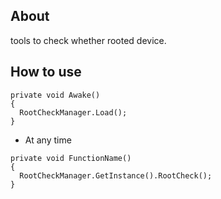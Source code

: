 ## About
tools to check whether rooted device.

## How to use
``` 
private void Awake()
{
  RootCheckManager.Load();
}
``` 

- At any time
``` 
private void FunctionName()
{
  RootCheckManager.GetInstance().RootCheck();
}
``` 
